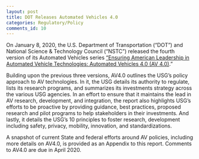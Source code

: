 ```yaml
---
layout: post
title: DOT Releases Automated Vehicles 4.0
categories: Regulatory/Policy
comments_id: 10
---
```


On January 8, 2020, the U.S. Department of Transportation (“DOT”) and National Science & Technology Council (“NSTC”) released the fourth version of its Automated Vehicles series [“Ensuring American Leadership in Automated Vehicle Technologies: Automated Vehicles 4.0 (AV 4.0)](https://www.transportation.gov/av/4).”

Building upon the previous three versions, AV4.0 outlines the USG’s policy approach to AV technologies.  In it, the USG details its authority to regulate, lists its research programs, and summarizes its investments strategy across the various USG agencies.  In an effort to ensure that it maintains the lead in AV research, development, and integration, the report also highlights USG’s efforts to be proactive by providing guidance, best practices, proposed research and pilot programs to help stakeholders in their investments.  And lastly, it details the USG’s 10 principles to foster research, development including safety, privacy, mobility, innovation, and standardizations.

A snapshot of current State and federal efforts around AV policies, including more details on AV4.0, is provided as an Appendix to this report.  Comments to AV4.0 are due in April 2020.
